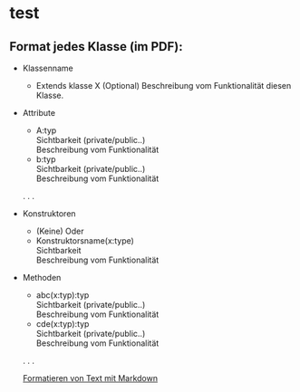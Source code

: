 # test



## Format jedes Klasse (im PDF):
+ Klassenname
  - Extends klasse X (Optional)
    Beschreibung vom Funktionalität diesen Klasse.
    
+ Attribute
  - A:typ  
  Sichtbarkeit (private/public..)  
  Beschreibung vom Funktionalität  
  - b:typ  
  Sichtbarkeit (private/public..)  
  Beschreibung vom Funktionalität  
  
  .
  .
  .
  
+ Konstruktoren  
  - (Keine) Oder  
  - Konstruktorsname(x:type)  
      Sichtbarkeit  
      Beschreibung vom Funktionalität  
      
+ Methoden  
  - abc(x:typ):typ  
  Sichtbarkeit (private/public..)  
  Beschreibung vom Funktionalität  
  - cde(x:typ):typ  
  Sichtbarkeit (private/public..)  
  Beschreibung vom Funktionalität
  
  .
  .
  .

	[Formatieren von Text mit Markdown](https://support.zendesk.com/hc/de/articles/203691016-Formatieren-von-Text-mit-Markdown)
